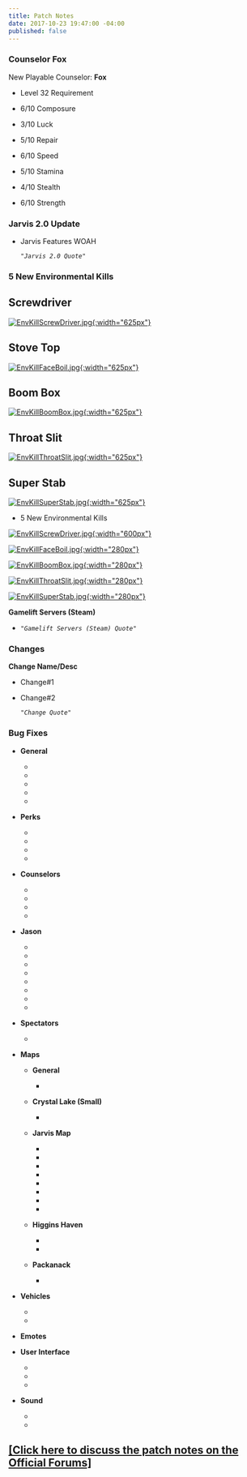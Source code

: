 ```yaml
---
title: Patch Notes
date: 2017-10-23 19:47:00 -04:00
published: false
---
```


### **Counselor Fox**

New Playable Counselor: **Fox**

* Level 32 Requirement

* 6/10 Composure

* 3/10 Luck

* 5/10 Repair

* 6/10 Speed

* 5/10 Stamina

* 4/10 Stealth

* 6/10 Strength




### **Jarvis 2.0 Update**

* Jarvis Features WOAH

  *`"Jarvis 2.0 Quote"`*

### **5 New Environmental Kills**

## **Screwdriver**


[![EnvKillScrewDriver.jpg](/uploads/EnvKillScrewDriver.jpg){:width="625px"}](http://f13game.com/uploads/EnvKillScrewDriver.jpg)

## **Stove Top**

[![EnvKillFaceBoil.jpg](/uploads/EnvKillFaceBoil.jpg){:width="625px"}](http://f13game.com/uploads/EnvKillFaceBoil.jpg)

## **Boom Box**

[![EnvKillBoomBox.jpg](/uploads/EnvKillBoomBox.jpg){:width="625px"}](http://f13game.com/uploads/EnvKillBoomBox.jpg)

## **Throat Slit**

[![EnvKillThroatSlit.jpg](/uploads/EnvKillThroatSlit.jpg){:width="625px"}](http://f13game.com/uploads/EnvKillThroatSlit.jpg)

## **Super Stab**

[![EnvKillSuperStab.jpg](/uploads/EnvKillSuperStab.jpg){:width="625px"}](http://f13game.com/uploads/EnvKillSuperStab.jpg)

* 5 New Environmental Kills

[![EnvKillScrewDriver.jpg](/uploads/EnvKillScrewDriver.jpg){:width="600px"}](http://f13game.com/uploads/EnvKillScrewDriver.jpg)

[![EnvKillFaceBoil.jpg](/uploads/EnvKillFaceBoil.jpg){:width="280px"}](http://f13game.com/uploads/EnvKillFaceBoil.jpg)

[![EnvKillBoomBox.jpg](/uploads/EnvKillBoomBox.jpg){:width="280px"}](http://f13game.com/uploads/EnvKillBoomBox.jpg)

[![EnvKillThroatSlit.jpg](/uploads/EnvKillThroatSlit.jpg){:width="280px"}](http://f13game.com/uploads/EnvKillThroatSlit.jpg)

[![EnvKillSuperStab.jpg](/uploads/EnvKillSuperStab.jpg){:width="280px"}](http://f13game.com/uploads/EnvKillSuperStab.jpg)

**Gamelift Servers (Steam)**

* *`"Gamelift Servers (Steam) Quote"`*

### **Changes**

**Change Name/Desc**

* Change#1

* Change#2

  *`"Change Quote"`*

### **Bug Fixes**

* **General**

  * 

  * 

  * 

  * 

  * 

* **Perks**

  * 

  * 

  * 

  * 

* **Counselors**

  * 

  * 

  * 

  * 

* **Jason**

  * 

  * 

  * 

  * 

  * 

  * 

  * 

  * 

* **Spectators**

  * 

* **Maps**

  * **General**

    * 

  * **Crystal Lake (Small)**

    * 

  * **Jarvis Map**

    * 

    * 

    * 

    * 

    * 

    * 

    * 

    * 

  * **Higgins Haven**

    * 

    * 

  * **Packanack**

    * 

* **Vehicles**

  * 

  * 

* **Emotes**

* **User Interface**

  * 

  * 

  * 

* **Sound**

  * 

  * 

## [\[Click here to discuss the patch notes on the Official Forums\]](Link)